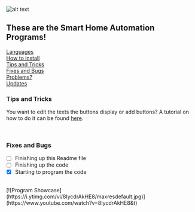 ![alt text](https://cdn.ttgtmedia.com/rms/onlineImages/iota-smart_home.jpg)
## These are the Smart Home Automation Programs!
[Languages](https://github.com/Agent-Husky/OpenComputers/blob/master/Smart%20Home%20Automation/README.md#languages) <br>
[How to install](https://github.com/Agent-Husky/OpenComputers/blob/master/Smart%20Home%20Automation/README.md#how-to-install) <br>
[Tips and Tricks](https://github.com/Agent-Husky/OpenComputers/blob/master/Smart%20Home%20Automation/README.md#tips-and-tricks) <br>
[Fixes and Bugs](https://github.com/Agent-Husky/OpenComputers/blob/master/Smart%20Home%20Automation/README.md#fixes-and-bugs) <br>
[Problems?](https://github.com/Agent-Husky/OpenComputers/blob/master/Smart%20Home%20Automation/README.md#problems) <br>
[Updates](https://github.com/Agent-Husky/OpenComputers/blob/master/Smart%20Home%20Automation/README.md#updates)

### Tips and Tricks
You want to edit the texts the buttons display or add buttons? A tutorial on how to do it can be found [here]().

<br>

### Fixes and Bugs
- [ ] Finishing up this Readme file
- [ ] Finishing up the code
- [x] Starting to program the code

<br>
[![Program Showcase](https://i.ytimg.com/vi/8IycdrAkHE8/maxresdefault.jpg)](https://www.youtube.com/watch?v=8IycdrAkHE8&t)
